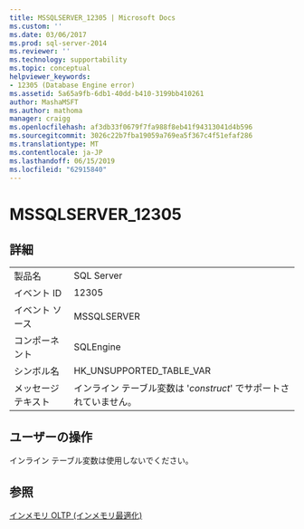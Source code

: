 ```yaml
---
title: MSSQLSERVER_12305 | Microsoft Docs
ms.custom: ''
ms.date: 03/06/2017
ms.prod: sql-server-2014
ms.reviewer: ''
ms.technology: supportability
ms.topic: conceptual
helpviewer_keywords:
- 12305 (Database Engine error)
ms.assetid: 5a65a9fb-6db1-40dd-b410-3199bb410261
author: MashaMSFT
ms.author: mathoma
manager: craigg
ms.openlocfilehash: af3db33f0679f7fa988f8eb41f94313041d4b596
ms.sourcegitcommit: 3026c22b7fba19059a769ea5f367c4f51efaf286
ms.translationtype: MT
ms.contentlocale: ja-JP
ms.lasthandoff: 06/15/2019
ms.locfileid: "62915840"
---
```

# <a name="mssqlserver12305"></a>MSSQLSERVER_12305
    
## <a name="details"></a>詳細  
  
|||  
|-|-|  
|製品名|SQL Server|  
|イベント ID|12305|  
|イベント ソース|MSSQLSERVER|  
|コンポーネント|SQLEngine|  
|シンボル名|HK_UNSUPPORTED_TABLE_VAR|  
|メッセージ テキスト|インライン テーブル変数は '*construct*' でサポートされていません。|  
  
## <a name="user-action"></a>ユーザーの操作  
 インライン テーブル変数は使用しないでください。  
  
## <a name="see-also"></a>参照  
 [インメモリ OLTP &#40;インメモリ最適化&#41;](../in-memory-oltp/in-memory-oltp-in-memory-optimization.md)  
  
  
